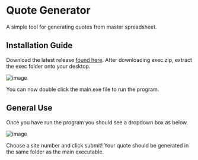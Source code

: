 # Quote Generator
A simple tool for generating quotes from master spreadsheet.

## Installation Guide
Download the latest release [found here](https://github.com/leosammonnetcs/quotegenerator/releases). After downloading exec.zip, extract the exec folder onto your desktop.

![image](https://github.com/user-attachments/assets/c8447a3f-ee5c-4990-842c-a0d2dadc18f7)

You can now double click the main.exe file to run the program.

## General Use
Once you have run the program you should see a dropdown box as below.

![image](https://github.com/user-attachments/assets/cec32a3c-6fe7-4331-ab9c-61192148f2c6)

Choose a site number and click submit! Your quote should be generated in the same folder as the main executable.

